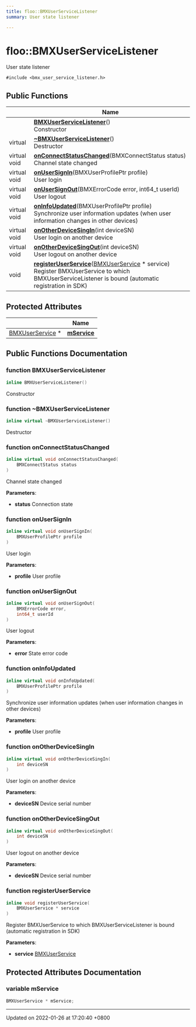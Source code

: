 ```yaml
---
title: floo::BMXUserServiceListener
summary: User state listener 

---
```


# floo::BMXUserServiceListener



User state listener 


`#include <bmx_user_service_listener.h>`

## Public Functions

|                | Name           |
| -------------- | -------------- |
| | **[BMXUserServiceListener](classfloo_1_1_b_m_x_user_service_listener.md#function-bmxuserservicelistener)**()<br>Constructor  |
| virtual | **[~BMXUserServiceListener](classfloo_1_1_b_m_x_user_service_listener.md#function-~bmxuserservicelistener)**()<br>Destructor  |
| virtual void | **[onConnectStatusChanged](classfloo_1_1_b_m_x_user_service_listener.md#function-onconnectstatuschanged)**(BMXConnectStatus status)<br>Channel state changed  |
| virtual void | **[onUserSignIn](classfloo_1_1_b_m_x_user_service_listener.md#function-onusersignin)**(BMXUserProfilePtr profile)<br>User login  |
| virtual void | **[onUserSignOut](classfloo_1_1_b_m_x_user_service_listener.md#function-onusersignout)**(BMXErrorCode error, int64_t userId)<br>User logout  |
| virtual void | **[onInfoUpdated](classfloo_1_1_b_m_x_user_service_listener.md#function-oninfoupdated)**(BMXUserProfilePtr profile)<br>Synchronize user information updates (when user information changes in other devices)  |
| virtual void | **[onOtherDeviceSingIn](classfloo_1_1_b_m_x_user_service_listener.md#function-onotherdevicesingin)**(int deviceSN)<br>User login on another device  |
| virtual void | **[onOtherDeviceSingOut](classfloo_1_1_b_m_x_user_service_listener.md#function-onotherdevicesingout)**(int deviceSN)<br>User logout on another device  |
| void | **[registerUserService](classfloo_1_1_b_m_x_user_service_listener.md#function-registeruserservice)**([BMXUserService](classfloo_1_1_b_m_x_user_service.md) * service)<br>Register BMXUserService to which BMXUserServiceListener is bound (automatic registration in SDK)  |

## Protected Attributes

|                | Name           |
| -------------- | -------------- |
| [BMXUserService](classfloo_1_1_b_m_x_user_service.md) * | **[mService](classfloo_1_1_b_m_x_user_service_listener.md#variable-mservice)**  |

## Public Functions Documentation

### function BMXUserServiceListener

```cpp
inline BMXUserServiceListener()
```

Constructor 

### function ~BMXUserServiceListener

```cpp
inline virtual ~BMXUserServiceListener()
```

Destructor 

### function onConnectStatusChanged

```cpp
inline virtual void onConnectStatusChanged(
    BMXConnectStatus status
)
```

Channel state changed 

**Parameters**: 

  * **status** Connection state 


### function onUserSignIn

```cpp
inline virtual void onUserSignIn(
    BMXUserProfilePtr profile
)
```

User login 

**Parameters**: 

  * **profile** User profile 


### function onUserSignOut

```cpp
inline virtual void onUserSignOut(
    BMXErrorCode error,
    int64_t userId
)
```

User logout 

**Parameters**: 

  * **error** State error code 


### function onInfoUpdated

```cpp
inline virtual void onInfoUpdated(
    BMXUserProfilePtr profile
)
```

Synchronize user information updates (when user information changes in other devices) 

**Parameters**: 

  * **profile** User profile 


### function onOtherDeviceSingIn

```cpp
inline virtual void onOtherDeviceSingIn(
    int deviceSN
)
```

User login on another device 

**Parameters**: 

  * **deviceSN** Device serial number 


### function onOtherDeviceSingOut

```cpp
inline virtual void onOtherDeviceSingOut(
    int deviceSN
)
```

User logout on another device 

**Parameters**: 

  * **deviceSN** Device serial number 


### function registerUserService

```cpp
inline void registerUserService(
    BMXUserService * service
)
```

Register BMXUserService to which BMXUserServiceListener is bound (automatic registration in SDK) 

**Parameters**: 

  * **service** [BMXUserService](classfloo_1_1_b_m_x_user_service.md)


## Protected Attributes Documentation

### variable mService

```cpp
BMXUserService * mService;
```


-------------------------------

Updated on 2022-01-26 at 17:20:40 +0800